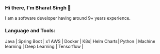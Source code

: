 ### Hi there, I'm Bharat Singh 👋


I am a software developer having around 9+ years experience.

### Language and Tools:
Java | Spring Boot | x1 AWS | Docker | K8s| Helm Charts| Python | Machine learning | Deep Learning | Tensorflow | 
<!--
**everythingisdata/everythingisdata** is a ✨ _special_ ✨ repository because its `README.md` (this file) appears on your GitHub profile.

Here are some ideas to get you started:

- 🔭 I’m currently working on ...
- 🌱 I’m currently learning ...
- 👯 I’m looking to collaborate on ...
- 🤔 I’m looking for help with ...
- 💬 Ask me about ...
- 📫 How to reach me: ...
- 😄 Pronouns: ...
- ⚡ Fun fact: ...
-->

